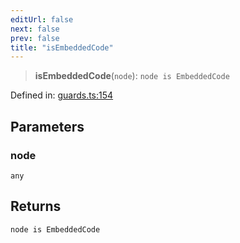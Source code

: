 ```yaml
---
editUrl: false
next: false
prev: false
title: "isEmbeddedCode"
---
```


> **isEmbeddedCode**(`node`): `node is EmbeddedCode`

Defined in: [guards.ts:154](https://github.com/rcs-agents/rcs-lang/blob/68cb652ba691370490e2f22c44219c82067584e3/packages/ast/src/guards.ts#L154)

## Parameters

### node

`any`

## Returns

`node is EmbeddedCode`
